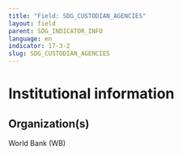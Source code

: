 ```yaml
---
title: "Field: SDG_CUSTODIAN_AGENCIES"
layout: field
parent: SDG_INDICATOR_INFO
language: en
indicator: 17-3-2
slug: SDG_CUSTODIAN_AGENCIES
---
```

# Institutional information

## Organization(s)

World Bank (WB)